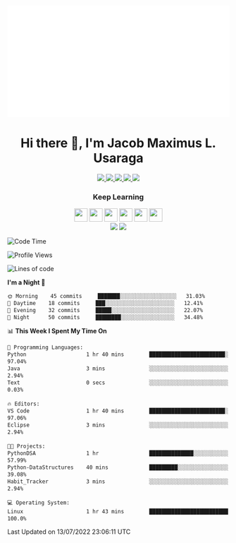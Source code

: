 <div align="center">
  <a href = "https://github.com/sindresorhus" target = "_blank"><img src="example.svg" alt="css-in-readme"></a>
</div>

<!--![Backend](https://user-images.githubusercontent.com/90799133/178169130-c190e029-07fd-4df0-8470-5f98583ca105.png)-->
<h1 align="center">
  Hi there 👋, I'm Jacob Maximus L. Usaraga
  </h1> 
  <div align="center">
  <a href = "https://www.facebook.com/profile.php?id=100072172583649" target = "_blank"> <img src = "https://img.shields.io/badge/Facebook-1877F2?style=for-the-badge&logo=facebook&logoColor=white"/> </a>
 <a  href = "https://twitter.com/makisekarissa"> <img src ="https://img.shields.io/badge/Twitter-1DA1F2?style=for-the-badge&logo=twitter&logoColor=white" /> </a>
  <a href = "https://www.linkedin.com/in/jacob-maximus-usaraga-00565b220/"><img src = "https://img.shields.io/badge/LinkedIn-0077B5?style=for-the-badge&logo=linkedin&logoColor=white"  /> </a>
  <a href = "mailto: jlusaraga@up.edu.ph"><img src = "https://img.shields.io/badge/Gmail-D14836?style=for-the-badge&logo=gmail&logoColor=white" /> </a>
   <a href = "https://www.codewars.com/users/miniloda"><img src = "https://img.shields.io/badge/Codewars-B1361E?style=for-the-badge&logo=Codewars&logoColor=white"/> </a>
   
  </div>

 <h3 align = "center">
  Keep Learning
  </h3>
  <div align="center">
  <img src = "https://cdn.jsdelivr.net/gh/devicons/devicon/icons/python/python-original.svg" width = "30" height = "30"/>
  <img src = "https://cdn.jsdelivr.net/gh/devicons/devicon/icons/javascript/javascript-original.svg" width = "30" height = "30"/>
  <img src = "https://cdn.jsdelivr.net/gh/devicons/devicon/icons/java/java-original.svg" width = "30" height = "30"/>
  <img src = "https://cdn.jsdelivr.net/gh/devicons/devicon/icons/django/django-plain.svg" width = "30" height = "30"/>
  <img src = "https://cdn.jsdelivr.net/gh/devicons/devicon/icons/nodejs/nodejs-original-wordmark.svg" width = "30" height = "30"/>
  <img src = "https://cdn.jsdelivr.net/gh/devicons/devicon/icons/postgresql/postgresql-original.svg" width = "30" height = "30"/>
  </div>

<div align="center">
<!--<img src="https://github-readme-stats.vercel.app/api?username=miniloda&show_icons=true&theme=tokyonight"/>-->
<img src = "http://github-readme-streak-stats.herokuapp.com?user=miniloda&theme=dracula&hide_border=true">
<img src="https://github-profile-trophy.vercel.app/?username=miniloda&theme=tokyonight" href = "https://github.com/anuraghazra/github-profile-trophy"/>
</div>



<!--START_SECTION:waka-->
![Code Time](http://img.shields.io/badge/Code%20Time-4%20hrs%2017%20mins-blue)

![Profile Views](http://img.shields.io/badge/Profile%20Views-192-blue)

![Lines of code](https://img.shields.io/badge/From%20Hello%20World%20I%27ve%20Written-107%20Thousand%20lines%20of%20code-blue)

**I'm a Night 🦉** 

```text
🌞 Morning    45 commits     ███████░░░░░░░░░░░░░░░░░░   31.03% 
🌆 Daytime    18 commits     ███░░░░░░░░░░░░░░░░░░░░░░   12.41% 
🌃 Evening    32 commits     █████░░░░░░░░░░░░░░░░░░░░   22.07% 
🌙 Night      50 commits     ████████░░░░░░░░░░░░░░░░░   34.48%

```


📊 **This Week I Spent My Time On** 

```text
💬 Programming Languages: 
Python                   1 hr 40 mins        ████████████████████████░   97.04% 
Java                     3 mins              ░░░░░░░░░░░░░░░░░░░░░░░░░   2.94% 
Text                     0 secs              ░░░░░░░░░░░░░░░░░░░░░░░░░   0.03%

🔥 Editors: 
VS Code                  1 hr 40 mins        ████████████████████████░   97.06% 
Eclipse                  3 mins              ░░░░░░░░░░░░░░░░░░░░░░░░░   2.94%

🐱‍💻 Projects: 
PythonDSA                1 hr                ██████████████░░░░░░░░░░░   57.99% 
Python-DataStructures    40 mins             █████████░░░░░░░░░░░░░░░░   39.08% 
Habit_Tracker            3 mins              ░░░░░░░░░░░░░░░░░░░░░░░░░   2.94%

💻 Operating System: 
Linux                    1 hr 43 mins        █████████████████████████   100.0%

```


 Last Updated on 13/07/2022 23:06:11 UTC
<!--END_SECTION:waka-->

